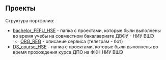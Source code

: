 ## Проекты
Структура портфолио:
* [bachelor_FEFU_HSE](https://github.com/maxzhrvl/projects/tree/main/bachelor_FEFU_HSE) - папка с проектами, которые были выполнены во время учебы на совместном бакалавриате ДВФУ - НИУ ВШЭ
  * [ORG_REG](https://github.com/maxzhrvl/projects/tree/main/bachelor_FEFU_HSE/ORG_REG) - описание сервиса (телеграм - бот)
* [DS_course_HSE](https://github.com/maxzhrvl/projects/tree/main/DS_course_HSE) - папка с проектами, которые были выполнены во время прохождения курса ДПО на ФКН НИУ ВШЭ
